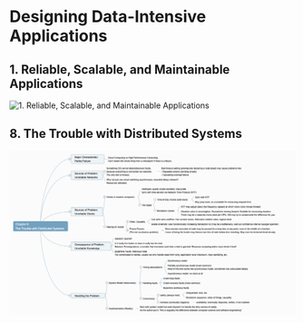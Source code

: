 # Designing Data-Intensive Applications

## 1. Reliable, Scalable, and Maintainable Applications
![1. Reliable, Scalable, and Maintainable Applications](./assets/Chapter+1. _Reliable,+Scalable,+and+Maintainable+Applications.png)

## 8. The Trouble with Distributed Systems

![8. The Trouble with Distributed Systems](./assets/Chapter+8.+_The+Trouble+with+Distributed+Systems.png)